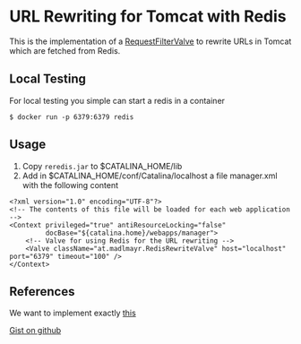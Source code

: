 # URL Rewriting for Tomcat with Redis

This is the implementation of a [RequestFilterValve](https://tomcat.apache.org/tomcat-8.5-doc/api/org/apache/catalina/valves/RequestFilterValve.html)
to rewrite URLs in Tomcat which are fetched from Redis.

## Local Testing

For local testing you simple can start a redis in a container

```
$ docker run -p 6379:6379 redis
```

## Usage

1) Copy ```reredis.jar``` to $CATALINA_HOME/lib
2) Add in $CATALINA_HOME/conf/Catalina/localhost a file manager.xml with the following content

```
<?xml version="1.0" encoding="UTF-8"?>
<!-- The contents of this file will be loaded for each web application -->
<Context privileged="true" antiResourceLocking="false"
		 docBase="${catalina.home}/webapps/manager">
	<!-- Valve for using Redis for the URL rewriting -->
	<Valve className="at.madlmayr.RedisRewriteValve" host="localhost" port="6379" timeout="100" />
</Context>
```

## References

We want to implement exactly [this](https://agileweboperations.com/2014/10/13/supporting-millions-of-pretty-url-rewrites-in-nginx-with-lua-and-redis)

[Gist on github](https://gist.github.com/danackerson/af7481a869396839b3da)
